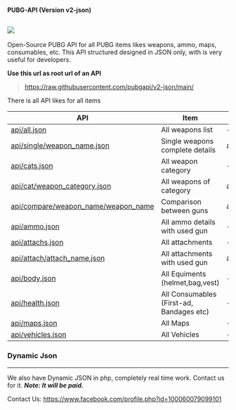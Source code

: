 #### PUBG-API (Version v2-json)
![](https://media.tenor.com/images/84ff3df2239797ac71353558c4401f44/tenor.gif)
------------

Open-Source PUBG API for all PUBG items likes weapons, ammo, maps, consumables, etc. This API structured designed in JSON only, with is very useful for developers.

**Use this url as root url of an API**
>  https://raw.githubusercontent.com/pubgapi/v2-json/main/

There is all API likes for all items

| API  |  Item  |  example  |
| ------------ | ------------ | ------------ |
| [api/all.json](https://raw.githubusercontent.com/pubgapi/v2-json/main/all.json "api/all.json")  | All weapons list | --
| [api/single/weapon_name.json](https://raw.githubusercontent.com/pubgapi/v2-json/main/single/m416.json "api/single/m416.json")  | Single weapons complete details | api/single/m416.json
| [api/cats.json](https://raw.githubusercontent.com/pubgapi/v2-json/main/cats "api/cats.json")  | All weapon category  | --
| [api/cat/weapon_category.json](https://raw.githubusercontent.com/pubgapi/v2-json/main/cat/ar.json "api/cat/weapon_category.json")  | All weapons of category  | api/cat/spiner.json
| [api/compare/weapon_name/weapon_name](https://raw.githubusercontent.com/pubgapi/v2-json/main/compare/akm/m416.json "api/compare/weapon_name/weapon_name.json")  | Comparison between guns  | api/compare/akm/m416.json
| [api/ammo.json](https://raw.githubusercontent.com/pubgapi/v2-json/main/ammo.json "api/ammo.json")  | All ammo details with used gun  | --
| [api/attachs.json](https://raw.githubusercontent.com/pubgapi/v2-json/main/attachs.json "api/attachs.json")  | All attachments   | --
| [api/attach/attach_name.json](https://raw.githubusercontent.com/pubgapi/v2-json/main/attach/foregrip.json "api/attach/attach_name.json")  | All attachments with used gun   | api/attach/foregrip.json
| [api/body.json](https://raw.githubusercontent.com/pubgapi/v2-json/main/body.json "api/body.json")  | All Equiments (helmet,bag,vest)  | --
| [api/health.json](https://raw.githubusercontent.com/pubgapi/v2-json/main/health.json "api/health.json")  | All Consumables (First-ad, Bandages etc)  | --
| [api/maps.json](https://raw.githubusercontent.com/pubgapi/v2-json/main/maps.json "api/maps.json")  | All Maps  | --
| [api/vehicles.json](https://raw.githubusercontent.com/pubgapi/v2-json/main/vehicles.json "api/vehicles.json")  | All Vehicles  | --


### Dynamic Json

------------

We also have Dynamic JSON in php, completely real time work. Contact us for it. ***Note: It will be paid.***

Contact Us: https://www.facebook.com/profile.php?id=100060079099101
